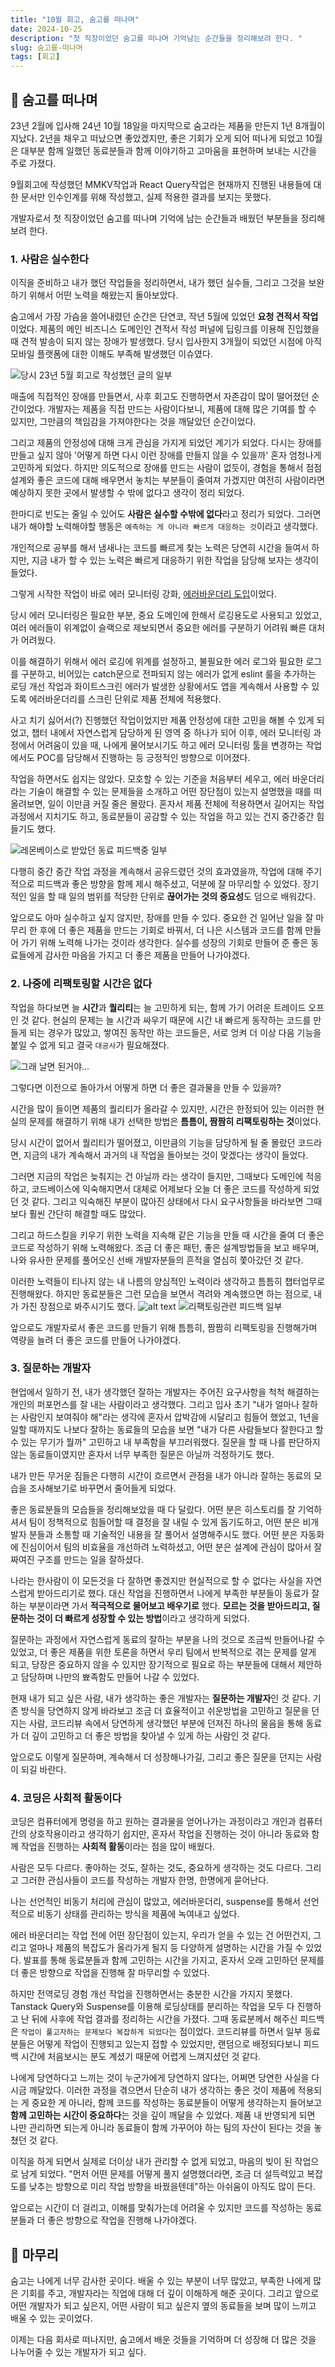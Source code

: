 ```yaml
---
title: "10월 회고, 숨고를 떠나며"
date: 2024-10-25
description: "첫 직장이었던 숨고를 떠나며 기억남는 순간들을 정리해보려 한다. "
slug: 숨고를-떠나며
tags: [회고]
---
```


## 👋 숨고를 떠나며

23년 2월에 입사해 24년 10월 18일을 마지막으로 숨고라는 제품을 만든지 1년 8개월이 지났다.
2년을 채우고 떠났으면 좋았겠지만, 좋은 기회가 오게 되어 떠나게 되었고 10월은 대부분 함께 일했던 동료분들과 함께 이야기하고 고마움을 표현하며 보내는 시간을 주로 가졌다.

9월회고에 작성했던 MMKV작업과 React Query작업은 현재까지 진행된 내용들에 대한 문서만 인수인계를 위해 작성했고, 실제 적용한 결과를 보지는 못했다.

개발자로서 첫 직장이었던 숨고를 떠나며 기억에 남는 순간들과 배웠던 부분들을 정리해보려 한다.

### 1. 사람은 실수한다

이직을 준비하고 내가 했던 작업들을 정리하면서, 내가 했던 실수들, 그리고 그것을 보완하기 위해서 어떤 노력을 해왔는지 돌아보았다.

숨고에서 가장 가슴을 쓸어내렸던 순간은 단연코, 작년 5월에 있었던 **요청 견적서 작업**이었다. 제품의 메인 비즈니스 도메인인 견적서 작성 퍼널에 딥링크를 이용해 진입했을 때 견적 발송이 되지 않는 장애가 발생했다. 당시 입사한지 3개월이 되었던 시점에 아직 모바일 플랫폼에 대한 이해도 부족해 발생했던 이슈였다.

![당시 23년 5월 회고로 작성했던 글의 일부](5월회고.png)

매출에 직접적인 장애를 만들면서, 사후 회고도 진행하면서 자존감이 많이 떨어졌던 순간이었다.
개발자는 제품을 직접 만드는 사람이다보니, 제품에 대해 많은 기여를 할 수 있지만, 그만큼의 책임감을 가져야한다는 것을 깨달았던 순간이었다.

그리고 제품의 안정성에 대해 크게 관심을 가지게 되었던 계기가 되었다. 다시는 장애를 만들고 싶지 않아 '어떻게 하면 다시 이런 장애를 만들지 않을 수 있을까' 혼자 엄청나게 고민하게 되었다. 하지만 의도적으로 장애를 만드는 사람이 없듯이, 경험을 통해서 점점 설계와 좋은 코드에 대해 배우면서 놓치는 부분들이 줄여져 가겠지만 여전히 사람이라면 예상하지 못한 곳에서 발생할 수 밖에 없다고 생각이 정리 되었다.

한마디로 빈도는 줄일 수 있어도 **사람은 실수할 수밖에 없다**라고 정리가 되었다. 그러면 내가 해야할 노력해야할 행동은 `예측하는 게 아니라 빠르게 대응하는 것`이라고 생각했다.

개인적으로 공부를 해서 냄새나는 코드를 빠르게 찾는 노력은 당연히 시간을 들여서 하지만, 지금 내가 할 수 있는 노력은 빠르게 대응하기 위한 작업을 담당해 보자는 생각이 들었다.

그렇게 시작한 작업이 바로 에러 모니터링 강화, [에러바운더리 도입](https://choi2021.github.io/2024-06-02-%EC%97%90%EB%9F%AC%EB%B0%94%EC%9A%B4%EB%8D%94%EB%A6%AC-%EB%8F%84%EC%9E%85%ED%95%98%EA%B8%B0/)이었다.

당시 에러 모니터링은 필요한 부분, 중요 도메인에 한해서 로깅용도로 사용되고 있었고, 여러 에러들이 위계없이 슬랙으로 제보되면서 중요한 에러를 구분하기 어려워 빠른 대처가 어려웠다.

이를 해결하기 위해서 에러 로깅에 위계를 설정하고, 불필요한 에러 로그와 필요한 로그를 구분하고, 비어있는 catch문으로 전파되지 않는 에러가 없게 eslint 룰을 추가하는 로딩 개선 작업과 화이트스크린 에러가 발생한 상황에서도 앱을 계속해서 사용할 수 있도록 에러바운더리를 스크린 단위로 제품 전체에 적용했다.

사고 치기 싫어서(?) 진행했던 작업이었지만 제품 안정성에 대한 고민을 해볼 수 있게 되었고, 챕터 내에서 자연스럽게 담당하게 된 영역 중 하나가 되어 이후, 에러 모니터링 과정에서 어려움이 있을 때, 나에게 물어보시기도 하고 에러 모니터링 툴을 변경하는 작업에서도 POC를 담당해서 진행하는 등 긍정적인 방향으로 이어졌다.

작업을 하면서도 쉽지는 않았다. 모호할 수 있는 기준을 처음부터 세우고, 에러 바운더리라는 기술이 해결할 수 있는 문제들을 소개하고 어떤 장단점이 있는지 설명했을 때를 떠올려보면, 일이 이만큼 커질 줄은 몰랐다. 혼자서 제품 전체에 적용하면서 길어지는 작업 과정에서 지치기도 하고, 동료분들이 공감할 수 있는 작업을 하고 있는 건지 중간중간 힘들기도 했다.

![레몬베이스로 받았던 동료 피드백중 일부](에러바운더리-피드백.png)

다행히 중간 중간 작업 과정을 계속해서 공유드렸던 것의 효과였을까, 작업에 대해 주기적으로 피드백과 좋은 방향을 함께 제시 해주셨고, 덕분에 잘 마무리할 수 있었다. 장기적인 일을 할 때 일의 범위를 적당한 단위로 **끊어가는 것의 중요성**도 덤으로 배워갔다.

앞으로도 아마 실수하고 싶지 않지만, 장애를 만들 수 있다. 중요한 건 일어난 일을 잘 마무리 한 후에 더 좋은 제품을 만드는 기회로 바꿔서, 더 나은 시스템과 코드를 함께 만들어 가기 위해 노력해 나가는 것이라 생각한다. 실수를 성장의 기회로 만들어 준 좋은 동료들에게 감사한 마음을 가지고 더 좋은 제품을 만들어 나가야겠다.

### 2. 나중에 리팩토링할 시간은 없다

작업을 하다보면 늘 **시간**과 **퀄리티**는 늘 고민하게 되는, 함께 가기 어려운 트레이드 오프인 것 같다. 현실의 문제는 늘 시간과 싸우기 때문에 시간 내 빠르게 동작하는 코드를 만들게 되는 경우가 많았고, 쌓여진 동작만 하는 코드들은, 서로 엉켜 더 이상 다음 기능을 붙일 수 없게 되고 결국 `대공사`가 필요해졌다.

![그래 날면 된거야...](리팩토링.png)

그렇다면 이전으로 돌아가서 어떻게 하면 더 좋은 결과물을 만들 수 있을까?

시간을 많이 들이면 제품의 퀄리티가 올라갈 수 있지만, 시간은 한정되어 있는 이러한 현실의 문제를 해결하기 위해 내가 선택한 방법은 **틈틈이, 짬짬히 리팩토링하는 것**이었다.

당시 시간이 없어서 퀄리티가 떨어졌고, 이만큼의 기능을 담당하게 될 줄 몰랐던 코드라면, 지금의 내가 계속해서 과거의 내 작업을 돌아보는 것이 맞겠다는 생각이 들었다.

그러면 지금의 작업은 늦춰지는 건 아닐까 라는 생각이 들지만, 그때보다 도메인에 적응하고, 코드베이스에 익숙해지면서 대체로 어제보다 오늘 더 좋은 코드를 작성하게 되었던 것 같다. 그리고 익숙해진 부분이 많아진 상태에서 다시 요구사항들을 바라보면 그때보다 훨씬 간단히 해결할 때도 많았다.

그리고 하드스킬을 키우기 위한 노력을 지속해 같은 기능을 만들 때 시간을 줄여 더 좋은 코드로 작성하기 위해 노력해왔다. 조금 더 좋은 패턴, 좋은 설계방법들을 보고 배우며, 나와 유사한 문제를 풀어오신 선배 개발자분들의 흔적을 열심히 쫓아갔던 것 같다.

이러한 노력들이 티나지 않는 내 나름의 양심적인 노력이라 생각하고 틈틈히 챕터업무로 진행해왔다. 하지만 동료분들은 그런 모습을 보면서 격려와 계속했으면 하는 점으로, 내가 가진 장점으로 봐주시기도 했다.
![alt text](image.png)
![리팩토링관련 피드백 일부](리팩토링-피드백.png)

앞으로도 개발자로서 좋은 코드를 만들기 위해 틈틈히, 짬짬히 리팩토링을 진행해가며 역량을 늘려 더 좋은 코드를 만들어 나가야겠다.

### 3. 질문하는 개발자

현업에서 일하기 전, 내가 생각했던 잘하는 개발자는 주어진 요구사항을 척척 해결하는 개인의 퍼포먼스를 잘 내는 사람이라고 생각했다. 그리고 입사 초기 "내가 얼마나 잘하는 사람인지 보여줘야 해"라는 생각에 혼자서 압박감에 시달리고 힘들어 했었고, 1년을 일할 때까지도 나보다 잘하는 동료들의 모습을 보면 "내가 다른 사람들보다 잘한다고 할 수 있는 무기가 뭘까" 고민하고 내 부족함을 부끄러워했다. 질문을 할 때 나를 판단하지 않는 동료들이였지만 혼자서 너무 부족한 질문은 아닐까 걱정하기도 했다.

내가 만든 무거운 짐들은 다행히 시간이 흐르면서 관점을 내가 아니라 잘하는 동료의 모습을 조사해보기로 바꾸면서 줄어들게 되었다.

좋은 동료분들의 모습들을 정리해보았을 때 다 달랐다. 어떤 분은 히스토리를 잘 기억하셔서 팀이 정책적으로 힘들어할 때 결정을 잘 내릴 수 있게 돕기도하고, 어떤 분은 비개발자 분들과 소통할 때 기술적인 내용을 잘 풀어서 설명해주시도 했다. 어떤 분은 자동화에 진심이어서 팀의 비효율을 개선하려 노력하셨고, 어떤 분은 설계에 관심이 많아서 잘짜여진 구조를 만드는 일을 잘하셨다.

나라는 한사람이 이 모든것을 다 잘하면 좋겠지만 현실적으로 할 수 없다는 사실을 자연스럽게 받아드리기로 했다.
대신 작업을 진행하면서 나에게 부족한 부분들이 동료가 잘하는 부분이라면 가서 **적극적으로 물어보고 배우기로** 했다. **모르는 것을 받아드리고, 질문하는 것이 더 빠르게 성장할 수 있는 방법**이라고 생각하게 되었다.

질문하는 과정에서 자연스럽게 동료의 잘하는 부분을 나의 것으로 조금씩 만들어나갈 수 있었고, 더 좋은 제품을 위한 토론을 하면서 우리 팀에서 반복적으로 겪는 문제를 알게 되고, 당장은 중요하지 않을 수 있지만 장기적으로 필요로 하는 부분들에 대해서 제안하고 담당하며 나만의 뾰족함도 만들어 나갈 수 있었다.

현재 내가 되고 싶은 사람, 내가 생각하는 좋은 개발자는 **질문하는 개발자**인 것 같다. 기존 방식을 당연하지 않게 바라보고 조금 더 효율적이고 쉬운방법을 고민하고 질문을 던지는 사람, 코드리뷰 속에서 당연하게 생각했던 부분에 던져진 하나의 물음을 통해 동료가 더 깊이 고민하고 더 좋은 방법을 찾아낼 수 있게 하는 사람인 것 같다.

앞으로도 이렇게 질문하며, 계속해서 더 성장해나가길, 그리고 좋은 질문을 던지는 사람이 되길 바란다.

### 4. 코딩은 사회적 활동이다

코딩은 컴퓨터에게 명령을 하고 원하는 결과물을 얻어나가는 과정이라고 개인과 컴퓨터간의 상호작용이라고 생각하기 쉽지만, 혼자서 작업을 진행하는 것이 아니라 동료와 함께 작업을 진행하는 **사회적 활동**이라는 점을 많이 배웠다.

사람은 모두 다르다. 좋아하는 것도, 잘하는 것도, 중요하게 생각하는 것도 다르다. 그리고 그러한 관심사들이 코드를 작성하는 개발자 한명, 한명에게 묻어난다.

나는 선언적인 비동기 처리에 관심이 많았고, 에러바운더리, suspense를 통해서 선언적으로 비동기 상태를 관리하는 방식을 제품에 녹여내고 싶었다.

에러 바운더리는 작업 전에 어떤 장단점이 있는지, 우리가 얻을 수 있는 건 어떤건지, 그리고 얼마나 제품의 복잡도가 올라가게 될지 등 다양하게 설명하는 시간을 가질 수 있었다. 발표를 통해 동료분들과 함께 고민하는 시간을 가지고, 혼자서 오래 고민하던 문제를 더 좋은 방향으로 작업을 진행해 잘 마무리할 수 있었다.

하지만 전역로딩 경험 개선 작업을 진행하면서는 충분한 시간을 가지지 못했다. Tanstack Query와 Suspense를 이용해 로딩상태를 분리하는 작업을 모두 다 진행하고 난 뒤에 사후에 작업 결과를 정리하는 시간을 가졌다. 그때 동료분께서 해주신 피드백은 `작업이 풀고자하는 문제보다 복잡하게 되었다`는 점이었다. 코드리뷰를 하면서 일부 동료분들은 어떻게 작업이 진행되고 있는지 접할 수 있었지만, 랜덤으로 배정되다보니 피드백 시간에 처음보시는 분도 계셨기 때문에 어렵게 느껴지셨던 것 같다.

나에게 당연하다고 느끼는 것이 누군가에게 당연하지 않다는, 어쩌면 당연한 사실을 다시금 깨달았다. 이러한 과정을 겪으면서 단순히 내가 생각하는 좋은 것이 제품에 적용되는 게 중요한 게 아니라, 함께 코드를 작성하는 동료분들이 어떻게 생각하는지 들어보고 **함께 고민하는 시간이 중요하다**는 것을 깊이 깨달을 수 있었다. 제품 내 반영되게 되면 나만 관리하면 되는게 아니라 동료들이 함께 가꾸어야 하는 팀의 자산이 된다는 것을 놓쳤던 것 같다.

이직을 하게 되면서 실제로 더이상 내가 관리할 수 없게 되었고, 마음의 빚이 된 작업으로 남게 되었다. "먼저 어떤 문제를 어떻게 풀지 설명했더라면, 조금 더 설득력있고 복잡도를 낮추는 방향으로 미리 작업 방향을 바꿨을텐데"하는 아쉬움이 아직도 많이 든다.

앞으로는 시간이 더 걸리고, 이해를 맞춰가는데 어려울 수 있지만 코드를 작성하는 동료분들과 더 좋은 방향으로 작업을 진행해 나가야겠다.

## 📝 마무리

숨고는 나에게 너무 감사한 곳이다. 배울 수 있는 부분이 너무 많았고, 부족한 나에게 많은 기회를 주고, 개발자라는 직업에 대해 더 깊이 이해하게 해준 곳이다. 그리고 앞으로 어떤 개발자가 되고 싶은지, 어떤 사람이 되고 싶은지 옆의 동료들을 보며 많이 느끼고 배울 수 있는 곳이었다.

이제는 다음 회사로 떠나지만, 숨고에서 배운 것들을 기억하며 더 성장해 더 많은 것을 나누어줄 수 있는 개발자가 되고 싶다.
